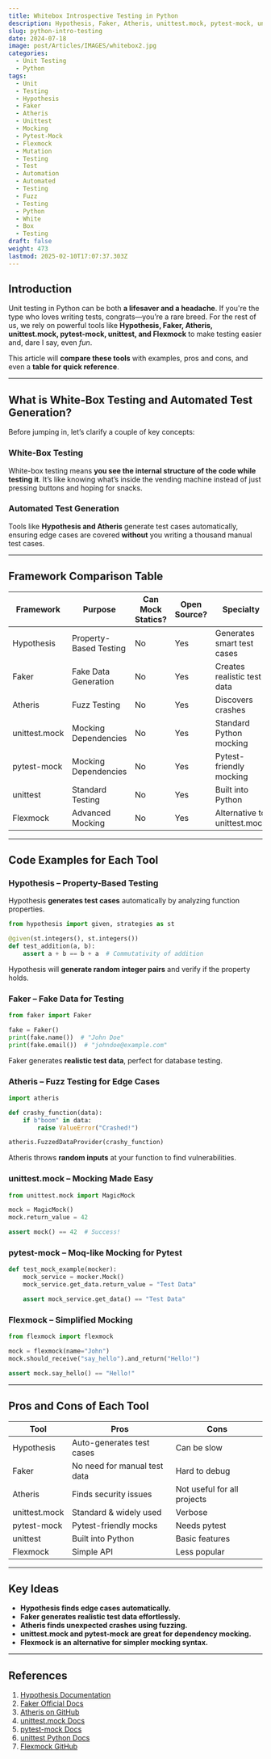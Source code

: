 ```yaml
---
title: Whitebox Introspective Testing in Python
description: Hypothesis, Faker, Atheris, unittest.mock, pytest-mock, unittest, and Flexmock Compared
slug: python-intro-testing
date: 2024-07-18
image: post/Articles/IMAGES/whitebox2.jpg
categories:
  - Unit Testing
  - Python
tags:
  - Unit
  - Testing
  - Hypothesis
  - Faker
  - Atheris
  - Unittest
  - Mocking
  - Pytest-Mock
  - Flexmock
  - Mutation
  - Testing
  - Test
  - Automation
  - Automated
  - Testing
  - Fuzz
  - Testing
  - Python
  - White
  - Box
  - Testing
draft: false
weight: 473
lastmod: 2025-02-10T17:07:37.303Z
---
```

<!--

# History and In-Depth Comparison with Code Examples of Hypothesis, Faker, Atheris, unittest.mock, pytest-mock, unittest, and Flexmock for More Effective Unit Testing in Python
-->

## Introduction

Unit testing in Python can be both **a lifesaver and a headache**. If you're the type who loves writing tests, congrats—you’re a rare breed. For the rest of us, we rely on powerful tools like **Hypothesis, Faker, Atheris, unittest.mock, pytest-mock, unittest, and Flexmock** to make testing easier and, dare I say, even *fun*.

This article will **compare these tools** with examples, pros and cons, and even a **table for quick reference**.

***

## What is White-Box Testing and Automated Test Generation?

Before jumping in, let’s clarify a couple of key concepts:

### **White-Box Testing**

White-box testing means **you see the internal structure of the code while testing it**. It’s like knowing what’s inside the vending machine instead of just pressing buttons and hoping for snacks.

### **Automated Test Generation**

Tools like **Hypothesis and Atheris** generate test cases automatically, ensuring edge cases are covered **without** you writing a thousand manual test cases.

***

## Framework Comparison Table

| Framework     | Purpose                | Can Mock Statics? | Open Source? | Specialty                    |
| ------------- | ---------------------- | ----------------- | ------------ | ---------------------------- |
| Hypothesis    | Property-Based Testing | No                | Yes          | Generates smart test cases   |
| Faker         | Fake Data Generation   | No                | Yes          | Creates realistic test data  |
| Atheris       | Fuzz Testing           | No                | Yes          | Discovers crashes            |
| unittest.mock | Mocking Dependencies   | No                | Yes          | Standard Python mocking      |
| pytest-mock   | Mocking Dependencies   | No                | Yes          | Pytest-friendly mocking      |
| unittest      | Standard Testing       | No                | Yes          | Built into Python            |
| Flexmock      | Advanced Mocking       | No                | Yes          | Alternative to unittest.mock |

***

## Code Examples for Each Tool

### **Hypothesis – Property-Based Testing**

Hypothesis **generates test cases** automatically by analyzing function properties.

```python
from hypothesis import given, strategies as st

@given(st.integers(), st.integers())
def test_addition(a, b):
    assert a + b == b + a  # Commutativity of addition
```

Hypothesis will **generate random integer pairs** and verify if the property holds.

### **Faker – Fake Data for Testing**

```python
from faker import Faker

fake = Faker()
print(fake.name())  # "John Doe"
print(fake.email())  # "johndoe@example.com"
```

Faker generates **realistic test data**, perfect for database testing.

### **Atheris – Fuzz Testing for Edge Cases**

```python
import atheris

def crashy_function(data):
    if b"boom" in data:
        raise ValueError("Crashed!")

atheris.FuzzedDataProvider(crashy_function)
```

Atheris throws **random inputs** at your function to find vulnerabilities.

### **unittest.mock – Mocking Made Easy**

```python
from unittest.mock import MagicMock

mock = MagicMock()
mock.return_value = 42

assert mock() == 42  # Success!
```

### **pytest-mock – Moq-like Mocking for Pytest**

```python
def test_mock_example(mocker):
    mock_service = mocker.Mock()
    mock_service.get_data.return_value = "Test Data"

    assert mock_service.get_data() == "Test Data"
```

### **Flexmock – Simplified Mocking**

```python
from flexmock import flexmock

mock = flexmock(name="John")
mock.should_receive("say_hello").and_return("Hello!")

assert mock.say_hello() == "Hello!"
```

***

## Pros and Cons of Each Tool

| Tool          | Pros                         | Cons                        |
| ------------- | ---------------------------- | --------------------------- |
| Hypothesis    | Auto-generates test cases    | Can be slow                 |
| Faker         | No need for manual test data | Hard to debug               |
| Atheris       | Finds security issues        | Not useful for all projects |
| unittest.mock | Standard & widely used       | Verbose                     |
| pytest-mock   | Pytest-friendly mocks        | Needs pytest                |
| unittest      | Built into Python            | Basic features              |
| Flexmock      | Simple API                   | Less popular                |

***

## Key Ideas

* **Hypothesis finds edge cases automatically.**
* **Faker generates realistic test data effortlessly.**
* **Atheris finds unexpected crashes using fuzzing.**
* **unittest.mock and pytest-mock are great for dependency mocking.**
* **Flexmock is an alternative for simpler mocking syntax.**

***

## References

1. [Hypothesis Documentation](https://hypothesis.readthedocs.io/)
2. [Faker Official Docs](https://faker.readthedocs.io/)
3. [Atheris on GitHub](https://github.com/google/atheris)
4. [unittest.mock Docs](https://docs.python.org/3/library/unittest.mock.html)
5. [pytest-mock Docs](https://pytest-mock.readthedocs.io/)
6. [unittest Python Docs](https://docs.python.org/3/library/unittest.html)
7. [Flexmock GitHub](https://github.com/flexmock/flexmock)
